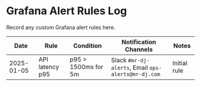 # Grafana Alert Rules Log

Record any custom Grafana alert rules here.

| Date | Rule | Condition | Notification Channels | Notes |
|------|------|-----------|------------------------|-------|
| 2025-01-05 | API latency p95 | p95 > 1500ms for 5m | Slack `#mr-dj-alerts`, Email `ops-alerts@mr-dj.com` | Initial rule |
